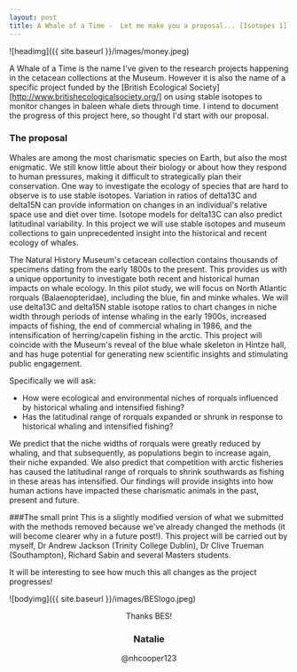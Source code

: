 ```yaml
---
layout: post
title: A Whale of a Time -  Let me make you a proposal... [Isotopes 1]
---
```


![headimg]({{ site.baseurl }}/images/money.jpeg)


A Whale of a Time is the name I've given to the research projects happening in the cetacean collections at the Museum. However it is also the name of a specific project funded by the [British Ecological Society][http://www.britishecologicalsociety.org/] on using stable isotopes to monitor changes in baleen whale diets through time. I intend to document the progress of this project here, so thought I'd start with our proposal.

### The proposal

Whales are among the most charismatic species on Earth, but also the most enigmatic. We still know little about their biology or about how they respond to human pressures, making it difficult to strategically plan their conservation. One way to investigate the ecology of species that are hard to observe is to use stable isotopes. Variation in ratios of delta13C and delta15N can provide information on changes in an individual's relative space use and diet over time. Isotope models for delta13C can also predict latitudinal variability. In this project we will use stable isotopes and museum collections to gain unprecedented insight into the historical and recent ecology of whales.

The Natural History Museum's cetacean collection contains thousands of specimens dating from the early 1800s to the present. This provides us with a unique opportunity to investigate both recent and historical human impacts on whale ecology. In this pilot study, we will focus on North Atlantic rorquals (Balaenopteridae), including the blue, fin and minke whales. We will use delta13C and delta15N stable isotope ratios to chart changes in niche width through periods of intense whaling in the early 1900s, increased impacts of fishing, the end of commercial whaling in 1986, and the intensification of herring/capelin fishing in the arctic. This project will coincide with the Museum's reveal of the blue whale skeleton in Hintze hall, and has huge potential for generating new scientific insights and stimulating public engagement. 

Specifically we will ask:

* How were ecological and environmental niches of rorquals influenced by historical whaling and intensified fishing? 
* Has the latitudinal range of rorquals expanded or shrunk in response to historical whaling and intensified fishing?

We predict that the niche widths of rorquals were greatly reduced by whaling, and that subsequently, as populations begin to increase again, their niche expanded. We also predict that competition with arctic fisheries has caused the latitudinal range of rorquals to shrink southwards as fishing in these areas has intensified. Our findings will provide insights into how human actions have impacted these charismatic animals in the past, present and future.

###The small print
This is a slightly modified version of what we submitted with the methods removed because we've already changed the methods (it will become clearer why in a future post!). This project will be carried out by myself, Dr Andrew Jackson (Trinity College Dublin), Dr Clive Trueman (Southampton), Richard Sabin and several Masters students.

It will be interesting to see how much this all changes as the project progresses!

![bodyimg]({{ site.baseurl }}/images/BESlogo.jpeg)
<center>Thanks BES!<center>

### Natalie
@nhcooper123